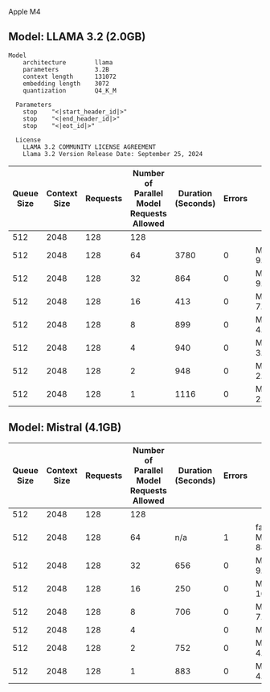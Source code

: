 Apple M4

## Model: LLAMA 3.2 (2.0GB)

```
Model
    architecture        llama     
    parameters          3.2B      
    context length      131072    
    embedding length    3072      
    quantization        Q4_K_M    

  Parameters
    stop    "<|start_header_id|>"    
    stop    "<|end_header_id|>"      
    stop    "<|eot_id|>"             

  License
    LLAMA 3.2 COMMUNITY LICENSE AGREEMENT                 
    Llama 3.2 Version Release Date: September 25, 2024 
```

| Queue Size | Context Size | Requests | Number of Parallel Model Requests Allowed | Duration (Seconds) | Errors | Notes |
|----|----|----|----|----|----|----|
| 512 | 2048 | 128 | 128 |  |  |  |
| 512 | 2048 | 128 | 64 | 3780 | 0 | Memory Usage: 9.895Gi/16.000Gi |
| 512 | 2048 | 128 | 32 | 864 | 0 | Memory Usage: 9.386Gi/16.000Gi |
| 512 | 2048 | 128 | 16 | 413 | 0 | Memory Usage: 7.274Gi/16.000Gi |
| 512 | 2048 | 128 | 8 | 899 | 0 | Memory Usage: 4.743Gi/16.000Gi |
| 512 | 2048 | 128 | 4 | 940 | 0 | Memory usage: 3.477Gi/16.000Gi |
| 512 | 2048 | 128 | 2 | 948 | 0 | Memory usage: 2.876Gi/16.000Gi |
| 512 | 2048 | 128 | 1 | 1116 | 0 | Memory usage: 2.657Gi/16.000Gi |


## Model: Mistral (4.1GB)

| Queue Size | Context Size | Requests | Number of Parallel Model Requests Allowed | Duration (Seconds) | Errors | Notes |
|----|----|----|----|----|----|----|
| 512 | 2048 | 128 | 128 |  |  |  |
| 512 | 2048 | 128 | 64 | n/a | 1 | failed to allocate Metal buffer of size 8891928576 |
| 512 | 2048 | 128 | 32 | 656 | 0 | Memory Usage: 9.894Gi/16.000Gi |
| 512 | 2048 | 128 | 16 | 250 | 0 | Memory Usage: 10.127Gi/16.000Gi |
| 512 | 2048 | 128 | 8 | 706 | 0 | Memory Usage: 7.096Gi/16.000Gi |
| 512 | 2048 | 128 | 4 |  | 0 | Memory usage: |
| 512 | 2048 | 128 | 2 | 752 | 0 | Memory usage: 4.822Gi/16.000Gi |
| 512 | 2048 | 128 | 1 | 883 | 0 | Memory usage: 4.453Gi/16.000Gi|
